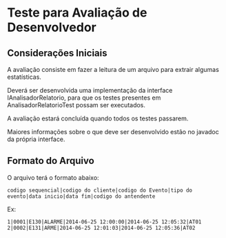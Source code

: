 Teste para Avaliação de Desenvolvedor
======================

## Considerações Iniciais

A avaliação consiste em fazer a leitura de um arquivo para extrair algumas estatísticas.

Deverá ser desenvolvida uma implementação da interface IAnalisadorRelatorio, para que os testes presentes em AnalisadorRelatorioTest possam ser executados.

A avaliação estará concluída quando todos os testes passarem.

Maiores informações sobre o que deve ser desenvolvido estão no javadoc da própria interface.

## Formato do Arquivo

O arquivo terá o formato abaixo:

```
codigo sequencial|codigo do cliente|codigo do Evento|tipo do evento|data inicio|data fim|codigo do antendente
```

Ex:

```
1|0001|E130|ALARME|2014-06-25 12:00:00|2014-06-25 12:05:32|AT01
2|0002|E131|ARME|2014-06-25 12:01:03|2014-06-25 12:05:36|AT02
```
